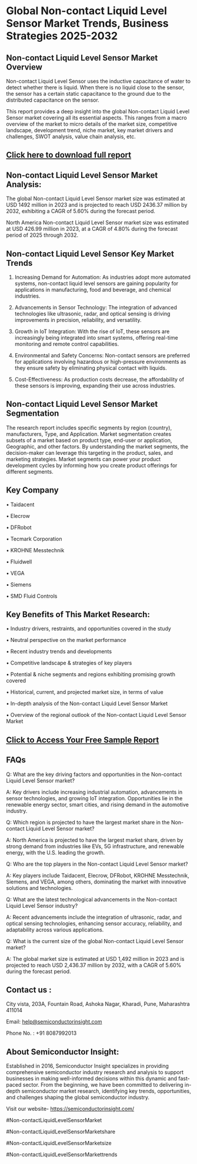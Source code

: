Global Non-contact Liquid Level Sensor Market Trends, Business Strategies 2025-2032
=
Non-contact Liquid Level Sensor Market Overview
-
Non-contact Liquid Level Sensor uses the inductive capacitance of water to detect whether there is liquid. When there is no liquid close to the sensor, the sensor has a certain static capacitance to the ground due to the distributed capacitance on the sensor.

This report provides a deep insight into the global Non-contact Liquid Level Sensor market covering all its essential aspects. This ranges from a macro overview of the market to micro details of the market size, competitive landscape, development trend, niche market, key market drivers and challenges, SWOT analysis, value chain analysis, etc.

[Click here to download full report](https://semiconductorinsight.com/report/global-non-contact-liquid-level-sensor-market/)
-
Non-contact Liquid Level Sensor Market Analysis:
-
The global Non-contact Liquid Level Sensor market size was estimated at USD 1492 million in 2023 and is projected to reach USD 2436.37 million by 2032, exhibiting a CAGR of 5.60% during the forecast period.

North America Non-contact Liquid Level Sensor market size was estimated at USD 426.99 million in 2023, at a CAGR of 4.80% during the forecast period of 2025 through 2032.

Non-contact Liquid Level Sensor Key Market Trends  
-
1.	Increasing Demand for Automation: As industries adopt more automated systems, non-contact liquid level sensors are gaining popularity for applications in manufacturing, food and beverage, and chemical industries.

2.	Advancements in Sensor Technology: The integration of advanced technologies like ultrasonic, radar, and optical sensing is driving improvements in precision, reliability, and versatility.

3.	Growth in IoT Integration: With the rise of IoT, these sensors are increasingly being integrated into smart systems, offering real-time monitoring and remote control capabilities.

4.	Environmental and Safety Concerns: Non-contact sensors are preferred for applications involving hazardous or high-pressure environments as they ensure safety by eliminating physical contact with liquids.

5.	Cost-Effectiveness: As production costs decrease, the affordability of these sensors is improving, expanding their use across industries.

Non-contact Liquid Level Sensor Market Segmentation
-
The research report includes specific segments by region (country), manufacturers, Type, and Application. Market segmentation creates subsets of a market based on product type, end-user or application, Geographic, and other factors. By understanding the market segments, the decision-maker can leverage this targeting in the product, sales, and marketing strategies. Market segments can power your product development cycles by informing how you create product offerings for different segments.

Key Company
-
•	Taidacent

•	Elecrow

•	DFRobot

•	Tecmark Corporation

•	KROHNE Messtechnik

•	Fluidwell

•	VEGA

•	Siemens

•	SMD Fluid Controls

Key Benefits of This Market Research:
-
•	Industry drivers, restraints, and opportunities covered in the study

•	Neutral perspective on the market performance

•	Recent industry trends and developments

•	Competitive landscape & strategies of key players

•	Potential & niche segments and regions exhibiting promising growth covered

•	Historical, current, and projected market size, in terms of value

•	In-depth analysis of the Non-contact Liquid Level Sensor Market

•	Overview of the regional outlook of the Non-contact Liquid Level Sensor Market

[Click to Access Your Free Sample Report](https://semiconductorinsight.com/report/global-non-contact-liquid-level-sensor-market/)
-
FAQs
 -
Q: What are the key driving factors and opportunities in the Non-contact Liquid Level Sensor market?

A: Key drivers include increasing industrial automation, advancements in sensor technologies, and growing IoT integration. Opportunities lie in the renewable energy sector, smart cities, and rising demand in the automotive industry.

Q: Which region is projected to have the largest market share in the Non-contact Liquid Level Sensor market?

A: North America is projected to have the largest market share, driven by strong demand from industries like EVs, 5G infrastructure, and renewable energy, with the U.S. leading the growth.

Q: Who are the top players in the Non-contact Liquid Level Sensor market?

A: Key players include Taidacent, Elecrow, DFRobot, KROHNE Messtechnik, Siemens, and VEGA, among others, dominating the market with innovative solutions and technologies.

Q: What are the latest technological advancements in the Non-contact Liquid Level Sensor industry?

A: Recent advancements include the integration of ultrasonic, radar, and optical sensing technologies, enhancing sensor accuracy, reliability, and adaptability across various applications.

Q: What is the current size of the global Non-contact Liquid Level Sensor market?

A: The global market size is estimated at USD 1,492 million in 2023 and is projected to reach USD 2,436.37 million by 2032, with a CAGR of 5.60% during the forecast period.

Contact us : 
-
City vista, 203A, Fountain Road, Ashoka Nagar, Kharadi, Pune, Maharashtra 411014

Email: help@semiconductorinsight.com

Phone No. : +91 8087992013

About Semiconductor Insight:
-
Established in 2016, Semiconductor Insight specializes in providing comprehensive semiconductor industry research and analysis to support businesses in making well-informed decisions within this dynamic and fast-paced sector. From the beginning, we have been committed to delivering in-depth semiconductor market research, identifying key trends, opportunities, and challenges shaping the global semiconductor industry.

Visit our website- https://semiconductorinsight.com/

#Non-contactLiquidLevelSensorMarket

#Non-contactLiquidLevelSensorMarketshare

#Non-contactLiquidLevelSensorMarketsize

#Non-contactLiquidLevelSensorMarkettrends



